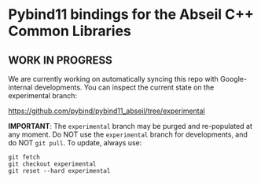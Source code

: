 # Pybind11 bindings for the Abseil C++ Common Libraries

## WORK IN PROGRESS

We are currently working on automatically syncing this repo with
Google-internal developments. You can inspect the current state on the
experimental branch:

https://github.com/pybind/pybind11_abseil/tree/experimental

**IMPORTANT**: The `experimental` branch may be purged and re-populated at
any moment. Do NOT use the `experimental` branch for developments, and
do NOT `git pull`. To update, always use:
```
git fetch
git checkout experimental
git reset --hard experimental
```
